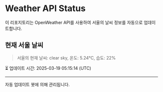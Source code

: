 
# Weather API Status

이 리포지토리는 OpenWeather API를 사용하여 서울의 날씨 정보를 자동으로 업데이트합니다.

## 현재 서울 날씨
> 서울의 현재 날씨: clear sky, 온도: 5.24°C, 습도: 22%

⏳ 업데이트 시간: 2025-03-19 05:15:14 (UTC)

---
자동 업데이트 봇에 의해 관리됩니다.
